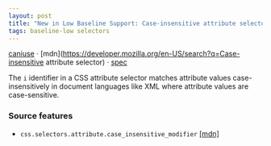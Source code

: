 ```yaml
---
layout: post
title: "New in Low Baseline Support: Case-insensitive attribute selector"
tags: baseline-low selectors
---
```


[caniuse](https://caniuse.com/?search=case-insensitive-attributes) · [mdn](https://developer.mozilla.org/en-US/search?q=Case-insensitive attribute selector) · [spec](https://drafts.csswg.org/selectors-4/#attribute-case)

The `i` identifier in a CSS attribute selector matches attribute values case-insensitively in document languages like XML where attribute values are case-sensitive.

### Source features

- ``css.selectors.attribute.case_insensitive_modifier`` [[mdn]](https://developer.mozilla.org/en-US/search?q=css.selectors.attribute.case_insensitive_modifier)
